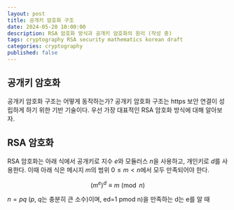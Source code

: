 ```yaml
---
layout: post
title: 공개키 암호화 구조
date: 2024-05-20 10:00:00
description: RSA 암호화 방식과 공개키 암호화의 원리 (작성 중)
tags: cryptography RSA security mathematics korean draft
categories: cryptography
published: false
---
```


## 공개키 암호화

공개키 암호화 구조는 어떻게 동작하는가? 공개키 암호화 구조는 https 보안 연결이 성립하게 하기 위한 기반 기술이다. 우선 가장 대표적인 RSA 암호화 방식에 대해 알아보자.

## RSA 암호화

RSA 암호화는 아래 식에서 공개키로 지수 $e$와 모듈러스 $n$을 사용하고, 개인키로 $d$를 사용한다. 이때 아래 식은 메시지 $m$의 범위 $0≤m<n$에서 모두 만족되어야 한다.

$$
(m^e)^d \equiv m \pmod{n}
$$

$n=pq$ ($p$, $q$는 충분히 큰 소수)이며, ed=1 pmod n)을 만족하는 d는 e를 알 때